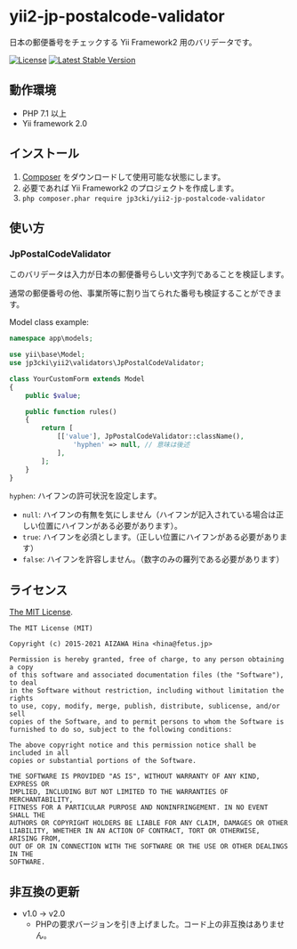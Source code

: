 yii2-jp-postalcode-validator
============================

日本の郵便番号をチェックする Yii Framework2 用のバリデータです。

[![License](https://poser.pugx.org/jp3cki/yii2-jp-postalcode-validator/license.svg)](https://packagist.org/packages/jp3cki/yii2-jp-postalcode-validator)
[![Latest Stable Version](https://poser.pugx.org/jp3cki/yii2-jp-postalcode-validator/v/stable.svg)](https://packagist.org/packages/jp3cki/yii2-jp-postalcode-validator)

動作環境
--------

- PHP 7.1 以上
- Yii framework 2.0

インストール
------------

1. [Composer](https://getcomposer.org/) をダウンロードして使用可能な状態にします。
2. 必要であれば Yii Framework2 のプロジェクトを作成します。
3. `php composer.phar require jp3cki/yii2-jp-postalcode-validator`

使い方
------

### JpPostalCodeValidator ###

このバリデータは入力が日本の郵便番号らしい文字列であることを検証します。

通常の郵便番号の他、事業所等に割り当てられた番号も検証することができます。

Model class example:
```php
namespace app\models;

use yii\base\Model;
use jp3cki\yii2\validators\JpPostalCodeValidator;

class YourCustomForm extends Model
{
    public $value;

    public function rules()
    {
        return [
            [['value'], JpPostalCodeValidator::className(),
                'hyphen' => null, // 意味は後述
            ],
        ];
    }
}
```

`hyphen`: ハイフンの許可状況を設定します。

  * `null`: ハイフンの有無を気にしません（ハイフンが記入されている場合は正しい位置にハイフンがある必要があります）。
  * `true`: ハイフンを必須とします。（正しい位置にハイフンがある必要があります）
  * `false`: ハイフンを許容しません。（数字のみの羅列である必要があります）


ライセンス
----------

[The MIT License](https://github.com/fetus-hina/yii2-jp-postalcode-validator/blob/master/LICENSE).

```
The MIT License (MIT)

Copyright (c) 2015-2021 AIZAWA Hina <hina@fetus.jp>

Permission is hereby granted, free of charge, to any person obtaining a copy
of this software and associated documentation files (the "Software"), to deal
in the Software without restriction, including without limitation the rights
to use, copy, modify, merge, publish, distribute, sublicense, and/or sell
copies of the Software, and to permit persons to whom the Software is
furnished to do so, subject to the following conditions:

The above copyright notice and this permission notice shall be included in all
copies or substantial portions of the Software.

THE SOFTWARE IS PROVIDED "AS IS", WITHOUT WARRANTY OF ANY KIND, EXPRESS OR
IMPLIED, INCLUDING BUT NOT LIMITED TO THE WARRANTIES OF MERCHANTABILITY,
FITNESS FOR A PARTICULAR PURPOSE AND NONINFRINGEMENT. IN NO EVENT SHALL THE
AUTHORS OR COPYRIGHT HOLDERS BE LIABLE FOR ANY CLAIM, DAMAGES OR OTHER
LIABILITY, WHETHER IN AN ACTION OF CONTRACT, TORT OR OTHERWISE, ARISING FROM,
OUT OF OR IN CONNECTION WITH THE SOFTWARE OR THE USE OR OTHER DEALINGS IN THE
SOFTWARE.
```

非互換の更新
------------

  - v1.0 → v2.0
    - PHPの要求バージョンを引き上げました。コード上の非互換はありません。
